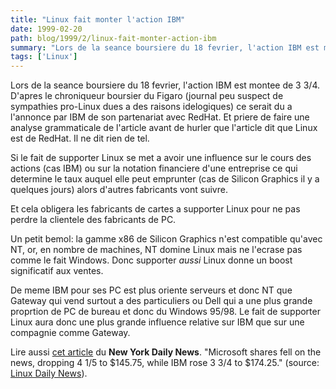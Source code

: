 ```yaml
---
title: "Linux fait monter l'action IBM"
date: 1999-02-20
path: blog/1999/2/linux-fait-monter-action-ibm
summary: "Lors de la seance boursiere du 18 fevrier, l'action IBM est montee de 3 3/4."
tags: ['Linux']
---
```


<P>Lors de la seance boursiere du 18 fevrier, l'action IBM est montee de
3 3/4.  D'apres le chroniqueur boursier du Figaro (journal peu suspect
de sympathies pro-Linux dues a des raisons idelogiques) ce serait du a
l'annonce par IBM de son partenariat avec RedHat.  Et priere de faire
une analyse grammaticale de l'article avant de hurler que l'article
dit que Linux est de RedHat.  Il ne dit rien de tel.</P>

<P>Si le fait de supporter Linux se met a avoir une influence sur le
cours des actions (cas IBM) ou sur la notation financiere d'une
entreprise ce qui determine le taux auquel elle peut emprunter (cas de
Silicon Graphics il y a quelques jours) alors d'autres fabricants
vont suivre.</P>

<P>Et cela obligera les fabricants de cartes a supporter Linux pour ne
pas perdre la clientele des fabricants de PC.</P>

<P>Un petit bemol: la gamme x86 de Silicon Graphics n'est compatible
qu'avec NT, or, en nombre de machines, NT domine Linux mais ne l'ecrase
pas comme le fait Windows.  Donc supporter <EM>aussi</EM> Linux donne
un boost significatif aux ventes.</P>

<P>De meme IBM pour ses PC est plus oriente serveurs et donc NT que
Gateway qui vend surtout a des particuliers ou Dell qui a une plus
grande proprtion de PC de bureau et donc du Windows 95/98.  Le fait de
supporter Linux aura donc une plus grande influence relative sur IBM
que sur une compagnie comme Gateway.</P>

<P>
Lire aussi <A HREF="http://www.mostnewyork.com/1999-02-19/News_and_Views/Media_and_Business/a-20063.asp">cet
article</A> du <B>New York Daily News</B>.  "Microsoft shares fell on
the news, dropping 4 1/5 to $145.75, while IBM rose 3 3/4 to $174.25."
(source: <A HREF="http://lwn.net/daily/">Linux Daily News</A>).
</P>


